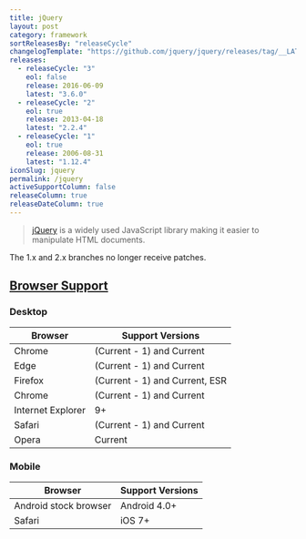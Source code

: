 ```yaml
---
title: jQuery
layout: post
category: framework
sortReleasesBy: "releaseCycle"
changelogTemplate: "https://github.com/jquery/jquery/releases/tag/__LATEST__"
releases:
  - releaseCycle: "3"
    eol: false
    release: 2016-06-09
    latest: "3.6.0"
  - releaseCycle: "2"
    eol: true
    release: 2013-04-18
    latest: "2.2.4"
  - releaseCycle: "1"
    eol: true
    release: 2006-08-31
    latest: "1.12.4"
iconSlug: jquery
permalink: /jquery
activeSupportColumn: false
releaseColumn: true
releaseDateColumn: true
---
```

> [jQuery](https://jquery.com/) is a widely used JavaScript library making it easier to manipulate HTML documents.

The 1.x and 2.x branches no longer receive patches.

## [Browser Support](https://jquery.com/browser-support/)

### Desktop

| Browser               | Support Versions               |
|-----------------------|--------------------------------|
| Chrome                | (Current - 1) and Current      |
| Edge                  | (Current - 1) and Current      |
| Firefox               | (Current - 1) and Current, ESR |
| Chrome                | (Current - 1) and Current      |
| Internet Explorer     | 9+                             |
| Safari                | (Current - 1) and Current      |
| Opera                 | Current                        |

### Mobile

| Browser               | Support Versions               |
|-----------------------|--------------------------------|
| Android stock browser | Android 4.0+                   |
| Safari                | iOS 7+                         |
